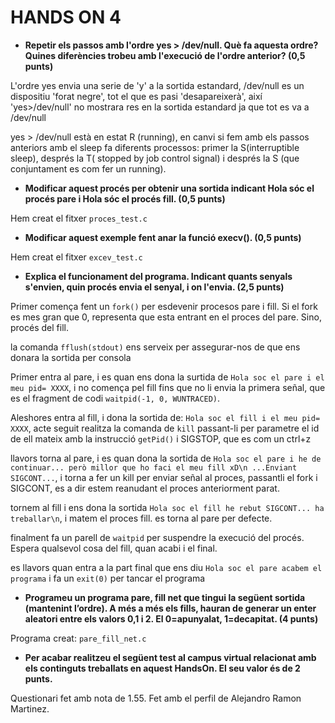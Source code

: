 # HANDS ON 4

- **Repetir els passos amb l'ordre yes > /dev/null. Què fa aquesta ordre? Quines diferències trobeu amb l'execució de l'ordre anterior? (0,5 punts)**

L'ordre yes envia una serie de 'y' a la sortida estandard, /dev/null es un dispositiu 'forat negre', tot el que es pasi 'desapareixerà', així 'yes>/dev/null' no mostrara res en la sortida estandard ja que tot es va a /dev/null

yes > /dev/null està en estat R (running), en canvi si fem amb els passos anteriors amb el sleep fa diferents processos: primer la S(interruptible sleep), després la T( stopped by job control signal) i després la S (que conjuntament es com fer un running).

- **Modificar aquest procés per obtenir una sortida indicant Hola sóc el procés pare i Hola sóc el procés fill. (0,5 punts)**

Hem creat el fitxer ``proces_test.c``

- **Modificar aquest exemple fent anar la funció execv(). (0,5 punts)**

Hem creat el fitxer ``excev_test.c``

- **Explica el funcionament del programa. Indicant quants senyals s'envien, quin procés envia el senyal, i on l'envia. (2,5 punts)**

Primer comença fent un ``fork()`` per esdevenir procesos pare i fill. Si el fork es mes gran que 0, representa que esta entrant en el proces del pare. Sino, procés del fill.

la comanda ``fflush(stdout)`` ens serveix per assegurar-nos de que ens donara la sortida per consola

Primer entra al pare, i es quan ens dona la surtida de ``Hola soc el pare i el meu pid= XXXX``, i no comença pel fill fins que no li envia la primera señal, que es el fragment de codi ``waitpid(-1, 0, WUNTRACED)``.

Aleshores entra al fill, i dona la sortida de: ``Hola soc el fill i el meu pid= XXXX``, acte seguit realitza la comanda de ``kill`` passant-li per parametre el id de ell mateix amb la instrucció ``getPid()`` i SIGSTOP, que es com un ctrl+z

llavors torna al pare, i es quan dona la sortida de ``Hola soc el pare i he de continuar... però millor que ho faci el meu fill xD\n ...Enviant SIGCONT...``, i torna a fer un kill per enviar señal al proces, passantli el fork i SIGCONT, es a dir estem reanudant el proces anteriorment parat.

tornem al fill i ens dona la sortida ``Hola soc el fill he rebut SIGCONT... ha treballar\n``, i matem el proces fill. es torna al pare per defecte.

finalment fa un parell de ``waitpid`` per suspendre la execució del procés. Espera qualsevol cosa del fill, quan acabi i el final.

es llavors quan entra a la part final que ens diu ``Hola soc el pare acabem el programa`` i fa un ``exit(0)`` per tancar el programa


- **Programeu un programa pare, fill net que tingui la següent sortida (mantenint l’ordre). A més a més els fills, hauran de generar un enter aleatori entre els valors 0,1 i 2. El 0=apunyalat, 1=decapitat.  (4 punts)**

Programa creat: ``pare_fill_net.c``

- **Per acabar realitzeu el següent test al campus virtual relacionat amb els continguts treballats en aquest HandsOn. El seu valor és de 2 punts.**

Questionari fet amb nota de 1.55. Fet amb el perfil de Alejandro Ramon Martinez.
